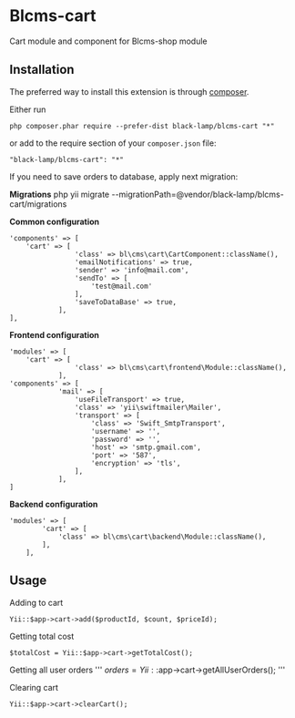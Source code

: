 Blcms-cart
=====================
Cart module and component for Blcms-shop module


Installation
------------
The preferred way to install this extension is through [composer](http://getcomposer.org/download/).

Either run
```
php composer.phar require --prefer-dist black-lamp/blcms-cart "*"
```
or add to the require section of your `composer.json` file:
```
"black-lamp/blcms-cart": "*"
```


If you need to save orders to database, apply next migration:

**Migrations**
php yii migrate --migrationPath=@vendor/black-lamp/blcms-cart/migrations

**Common configuration**
```
'components' => [
    'cart' => [
                'class' => bl\cms\cart\CartComponent::className(),
                'emailNotifications' => true,
                'sender' => 'info@mail.com',
                'sendTo' => [
                    'test@mail.com'
                ],
                'saveToDataBase' => true,
            ],
],
```

**Frontend configuration**
```
'modules' => [
    'cart' => [
                'class' => bl\cms\cart\frontend\Module::className(),
            ],
'components' => [
            'mail' => [
                'useFileTransport' => true,
                'class' => 'yii\swiftmailer\Mailer',
                'transport' => [
                    'class' => 'Swift_SmtpTransport',
                    'username' => '',
                    'password' => '',
                    'host' => 'smtp.gmail.com',
                    'port' => '587',
                    'encryption' => 'tls',
                ],
            ],
]
```

**Backend configuration**
```
'modules' => [
        'cart' => [
            'class' => bl\cms\cart\backend\Module::className(),
        ],
    ],
```

Usage
-----
Adding to cart
```
Yii::$app->cart->add($productId, $count, $priceId);
```

Getting total cost
```
$totalCost = Yii::$app->cart->getTotalCost();
```

Getting all user orders
'''
$orders = Yii::$app->cart->getAllUserOrders();
'''

Clearing cart
```
Yii::$app->cart->clearCart();
```

